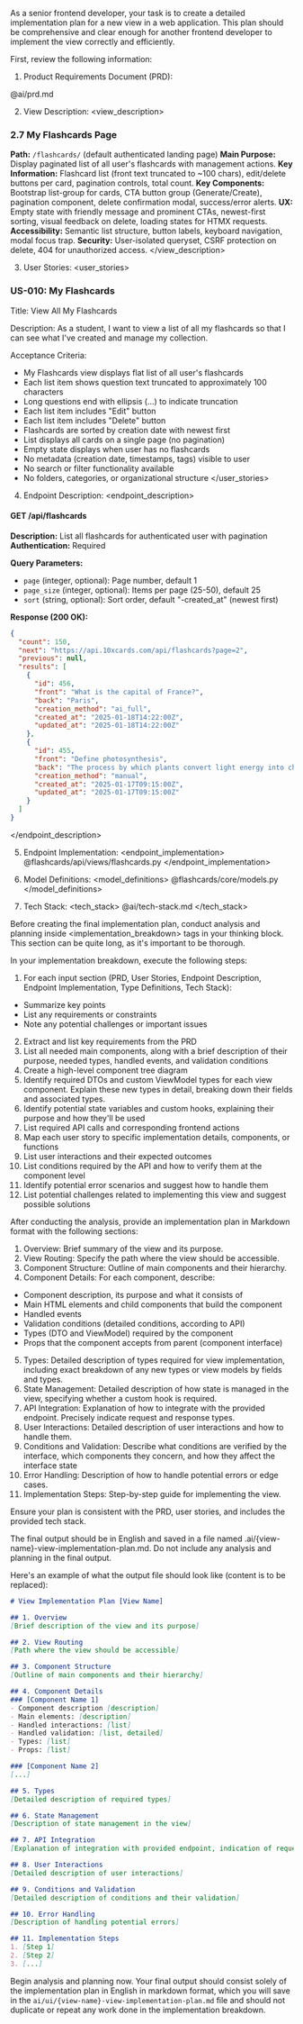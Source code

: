 As a senior frontend developer, your task is to create a detailed implementation plan for a new view in a web application. This plan should be comprehensive and clear enough for another frontend developer to implement the view correctly and efficiently.

First, review the following information:

1. Product Requirements Document (PRD):
<prd>
@ai/prd.md
</prd>

2. View Description:
<view_description>
### 2.7 My Flashcards Page

**Path:** `/flashcards/` (default authenticated landing page)
**Main Purpose:** Display paginated list of all user's flashcards with management actions.
**Key Information:** Flashcard list (front text truncated to ~100 chars), edit/delete buttons per card, pagination controls, total count.
**Key Components:** Bootstrap list-group for cards, CTA button group (Generate/Create), pagination component, delete confirmation modal, success/error alerts.
**UX:** Empty state with friendly message and prominent CTAs, newest-first sorting, visual feedback on delete, loading states for HTMX requests.
**Accessibility:** Semantic list structure, button labels, keyboard navigation, modal focus trap.
**Security:** User-isolated queryset, CSRF protection on delete, 404 for unauthorized access.
</view_description>

3. User Stories:
<user_stories>
### US-010: My Flashcards
Title: View All My Flashcards

Description: As a student, I want to view a list of all my flashcards so that I can see what I've created and manage my collection.

Acceptance Criteria:
- My Flashcards view displays flat list of all user's flashcards
- Each list item shows question text truncated to approximately 100 characters
- Long questions end with ellipsis (...) to indicate truncation
- Each list item includes "Edit" button
- Each list item includes "Delete" button
- Flashcards are sorted by creation date with newest first
- List displays all cards on a single page (no pagination)
- Empty state displays when user has no flashcards
- No metadata (creation date, timestamps, tags) visible to user
- No search or filter functionality available
- No folders, categories, or organizational structure
</user_stories>

4. Endpoint Description:
<endpoint_description>
#### GET /api/flashcards
**Description:** List all flashcards for authenticated user with pagination
**Authentication:** Required

**Query Parameters:**
- `page` (integer, optional): Page number, default 1
- `page_size` (integer, optional): Items per page (25-50), default 25
- `sort` (string, optional): Sort order, default "-created_at" (newest first)

**Response (200 OK):**
```json
{
  "count": 150,
  "next": "https://api.10xcards.com/api/flashcards?page=2",
  "previous": null,
  "results": [
    {
      "id": 456,
      "front": "What is the capital of France?",
      "back": "Paris",
      "creation_method": "ai_full",
      "created_at": "2025-01-18T14:22:00Z",
      "updated_at": "2025-01-18T14:22:00Z"
    },
    {
      "id": 455,
      "front": "Define photosynthesis",
      "back": "The process by which plants convert light energy into chemical energy",
      "creation_method": "manual",
      "created_at": "2025-01-17T09:15:00Z",
      "updated_at": "2025-01-17T09:15:00Z"
    }
  ]
}
```

</endpoint_description>

5. Endpoint Implementation:
<endpoint_implementation>
@flashcards/api/views/flashcards.py
</endpoint_implementation>

6. Model Definitions:
<model_definitions>
@flashcards/core/models.py
</model_definitions>

7. Tech Stack:
<tech_stack>
@ai/tech-stack.md
</tech_stack>

Before creating the final implementation plan, conduct analysis and planning inside <implementation_breakdown> tags in your thinking block. This section can be quite long, as it's important to be thorough.

In your implementation breakdown, execute the following steps:
1. For each input section (PRD, User Stories, Endpoint Description, Endpoint Implementation, Type Definitions, Tech Stack):
  - Summarize key points
 - List any requirements or constraints
 - Note any potential challenges or important issues
2. Extract and list key requirements from the PRD
3. List all needed main components, along with a brief description of their purpose, needed types, handled events, and validation conditions
4. Create a high-level component tree diagram
5. Identify required DTOs and custom ViewModel types for each view component. Explain these new types in detail, breaking down their fields and associated types.
6. Identify potential state variables and custom hooks, explaining their purpose and how they'll be used
7. List required API calls and corresponding frontend actions
8. Map each user story to specific implementation details, components, or functions
9. List user interactions and their expected outcomes
10. List conditions required by the API and how to verify them at the component level
11. Identify potential error scenarios and suggest how to handle them
12. List potential challenges related to implementing this view and suggest possible solutions

After conducting the analysis, provide an implementation plan in Markdown format with the following sections:

1. Overview: Brief summary of the view and its purpose.
2. View Routing: Specify the path where the view should be accessible.
3. Component Structure: Outline of main components and their hierarchy.
4. Component Details: For each component, describe:
 - Component description, its purpose and what it consists of
 - Main HTML elements and child components that build the component
 - Handled events
 - Validation conditions (detailed conditions, according to API)
 - Types (DTO and ViewModel) required by the component
 - Props that the component accepts from parent (component interface)
5. Types: Detailed description of types required for view implementation, including exact breakdown of any new types or view models by fields and types.
6. State Management: Detailed description of how state is managed in the view, specifying whether a custom hook is required.
7. API Integration: Explanation of how to integrate with the provided endpoint. Precisely indicate request and response types.
8. User Interactions: Detailed description of user interactions and how to handle them.
9. Conditions and Validation: Describe what conditions are verified by the interface, which components they concern, and how they affect the interface state
10. Error Handling: Description of how to handle potential errors or edge cases.
11. Implementation Steps: Step-by-step guide for implementing the view.

Ensure your plan is consistent with the PRD, user stories, and includes the provided tech stack.

The final output should be in English and saved in a file named .ai/{view-name}-view-implementation-plan.md. Do not include any analysis and planning in the final output.

Here's an example of what the output file should look like (content is to be replaced):

```markdown
# View Implementation Plan [View Name]

## 1. Overview
[Brief description of the view and its purpose]

## 2. View Routing
[Path where the view should be accessible]

## 3. Component Structure
[Outline of main components and their hierarchy]

## 4. Component Details
### [Component Name 1]
- Component description [description]
- Main elements: [description]
- Handled interactions: [list]
- Handled validation: [list, detailed]
- Types: [list]
- Props: [list]

### [Component Name 2]
[...]

## 5. Types
[Detailed description of required types]

## 6. State Management
[Description of state management in the view]

## 7. API Integration
[Explanation of integration with provided endpoint, indication of request and response types]

## 8. User Interactions
[Detailed description of user interactions]

## 9. Conditions and Validation
[Detailed description of conditions and their validation]

## 10. Error Handling
[Description of handling potential errors]

## 11. Implementation Steps
1. [Step 1]
2. [Step 2]
3. [...]
```

Begin analysis and planning now. Your final output should consist solely of the implementation plan in English in markdown format, which you will save in the `ai/ui/{view-name}-view-implementation-plan.md` file and should not duplicate or repeat any work done in the implementation breakdown.
